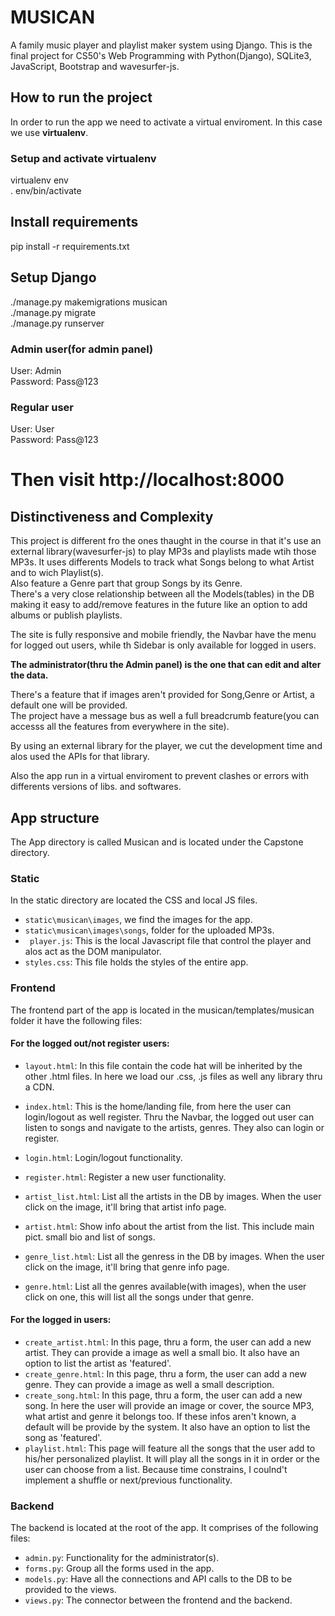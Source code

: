 # MUSICAN


A family music player and playlist maker system using Django.
This is the final project for CS50's Web Programming with Python(Django), SQLite3, JavaScript, Bootstrap and wavesurfer-js.</br>
## How to run the project
In order to run the app we need to activate a virtual enviroment. In this case we use <b>virtualenv</b>.
### Setup and activate virtualenv

virtualenv env <br/>
. env/bin/activate

## Install requirements

pip install -r requirements.txt

## Setup Django

./manage.py makemigrations musican</br>
./manage.py migrate</br>
./manage.py runserver</br>
### Admin user(for admin panel)
User: Admin</br> 
Password: Pass@123
### Regular user
User: User<br>
Password: Pass@123

# Then visit http://localhost:8000


## Distinctiveness and Complexity
This project is different fro the ones thaught in the course in that it's use an external library(wavesurfer-js) to play MP3s and playlists made wtih those MP3s.
It uses differents Models to track what Songs belong to what Artist and to wich Playlist(s).</br>
Also feature a Genre part that group Songs by its Genre.</br>
There's a very close relationship between all the Models(tables) in the DB making it easy to add/remove features in the future like an option to add albums or publish playlists.

The site is fully responsive and mobile friendly, the Navbar have the menu for logged out users, while th Sidebar is only available for logged in users.

<b>The administrator(thru the Admin panel) is the one that can edit and alter the data.</b> 

There's a feature that if images aren't provided for Song,Genre or Artist, a default one will be provided.</br>
The project have a message bus as well a full breadcrumb feature(you can accesss all the features from everywhere in the site).

By using an external library for the player, we cut the development time and alos used the APIs for that library.

Also the app run in a virtual enviroment to prevent clashes or errors with differents versions of libs. and softwares.

## App structure
The  App directory is called Musican and is located under the Capstone  directory.
### Static
In the static directory are located the CSS and local JS files.</br>
- `static\musican\images`, we find the images for the app.</br>
- `static\musican\images\songs`, folder for the uploaded MP3s.</br>
- ` player.js`: This is the local Javascript file that control the player and alos act as the DOM manipulator.</br>
- `styles.css`: This file holds the styles of the entire app.

### Frontend
The frontend part of the app is located in the musican/templates/musican folder it have the following files:
#### For the logged out/not register users:
- `layout.html`: In this file contain the code hat will be inherited by the other .html files.
      In here we load our .css, .js files as well any library thru a CDN.
    
- `index.html`:
     This is the home/landing file, from here the user can login/logout as well register.
     Thru the Navbar, the logged out user can listen to songs and navigate to the artists, genres. They also can login or register.
- `login.html`: Login/logout functionality.
- `register.html`: Register a new user functionality.
- `artist_list.html`: List all the artists in the DB by images. When the user click on the image, it'll bring that artist info page.
- `artist.html`: Show info about the artist from the list. This include main pict. small bio and list of songs.
- `genre_list.html`:  List all the genress in the DB by images. When the user click on the image, it'll bring that genre info page.
- `genre.html`: List all the genres available(with images), when the user click on one, this will list all the songs under that genre.

#### For the logged in users:
- `create_artist.html`: In this page, thru a form, the user can add a new artist. They can provide a image as well a small bio. It also have an option to list the artist as 'featured'.
- `create_genre.html`: In this page, thru a form, the user can add a new genre. They can provide a image as well a small description.
- `create_song.html`: In this page, thru a form, the user can add a new song. In here the user will provide an image or cover, the source MP3, what artist and genre it belongs too. If these infos aren't known, a default will be provide by the system. It also have an option to list the song as 'featured'.
- `playlist.html`: This page will feature all the songs that the user add to his/her personalized playlist. It will play all the songs in it in order or the user can choose from a list. Because time constrains, I coulnd't implement a shuffle or next/previous functionality.

### Backend
The backend is located at the root of the app. It comprises of the following files:
- `admin.py`: Functionality for the administrator(s).
- `forms.py`: Group all the forms used in the app.
- `models.py`: Have all the connections and API calls to the DB to be provided to the views.
- `views.py`: The connector between the frontend and the backend.

